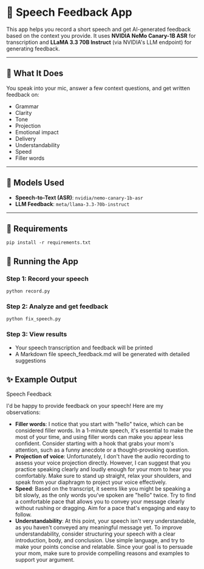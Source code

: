 # 🎤 Speech Feedback App

This app helps you record a short speech and get AI-generated feedback based on the context you provide. It uses **NVIDIA NeMo Canary-1B ASR** for transcription and **LLaMA 3.3 70B Instruct** (via NVIDIA's LLM endpoint) for generating feedback.

---

## 🧠 What It Does

You speak into your mic, answer a few context questions, and get written feedback on:

- Grammar
- Clarity
- Tone
- Projection
- Emotional impact
- Delivery
- Understandability
- Speed
- Filler words

---

## 🧪 Models Used

- **Speech-to-Text (ASR)**: `nvidia/nemo-canary-1b-asr`
- **LLM Feedback**: `meta/llama-3.3-70b-instruct`

---

## 🧰 Requirements

```
pip install -r requirements.txt
```
## 🚀 Running the App

### Step 1: Record your speech

```
python record.py
```
### Step 2: Analyze and get feedback

```
python fix_speech.py
```

### Step 3: View results
- Your speech transcription and feedback will be printed
- A Markdown file speech_feedback.md will be generated with detailed suggestions


## ✨ Example Output

 Speech Feedback

I'd be happy to provide feedback on your speech! Here are my observations:

* **Filler words**: I notice that you start with "hello" twice, which can be considered filler words. In a 1-minute speech, it's essential to make the most of your time, and using filler words can make you appear less confident. Consider starting with a hook that grabs your mom's attention, such as a funny anecdote or a thought-provoking question.
* **Projection of voice**: Unfortunately, I don't have the audio recording to assess your voice projection directly. However, I can suggest that you practice speaking clearly and loudly enough for your mom to hear you comfortably. Make sure to stand up straight, relax your shoulders, and speak from your diaphragm to project your voice effectively.
* **Speed**: Based on the transcript, it seems like you might be speaking a bit slowly, as the only words you've spoken are "hello" twice. Try to find a comfortable pace that allows you to convey your message clearly without rushing or dragging. Aim for a pace that's engaging and easy to follow.
* **Understandability**: At this point, your speech isn't very understandable, as you haven't conveyed any meaningful message yet. To improve understandability, consider structuring your speech with a clear introduction, body, and conclusion. Use simple language, and try to make your points concise and relatable. Since your goal is to persuade your mom, make sure to provide compelling reasons and examples to support your argument.